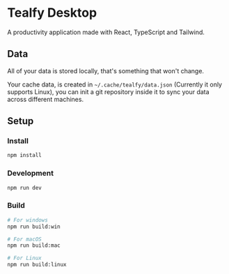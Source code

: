 # Tealfy Desktop
A productivity application made with React, TypeScript and Tailwind.

## Data
All of your data is stored locally, that's something that won't change.

Your cache data, is created in `~/.cache/tealfy/data.json` (Currently it only supports Linux), you can init a git repository inside it to sync your data across different machines.

## Setup

### Install

```bash
npm install
```

### Development

```bash
npm run dev
```

### Build

```bash
# For windows
npm run build:win

# For macOS
npm run build:mac

# For Linux
npm run build:linux
```

